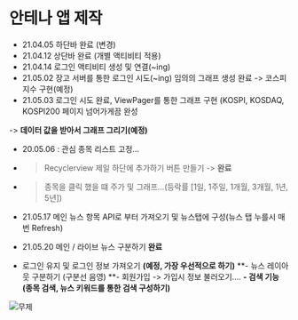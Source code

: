 
# 안테나 앱 제작
- 21.04.05 하단바 완료 (변경)
- 21.04.12 상단바 완료 (개별 액티비티 적용)
- 21.04.14 로그인 액티비티 생성 및 연결(~ing)
- 21.05.02 장고 서버를 통한 로그인 시도(~ing)
 임의의 그래프 생성 완료 -> 코스피 지수 구현(예정)
- 21.05.03 로그인 시도 완료, ViewPager를 통한 그래프 구현
 (KOSPI, KOSDAQ, KOSPI200 페이지 넘어가게끔 완성 
 
 -> __데이터 값을 받아서 그래프 그리기(예정)__
 
 - 20.05.06 : 관심 종목 리스트 고정...
 - > Recyclerview 제일 하단에 추가하기 버튼 만들기 -> **완료**
 - > 종목을 클릭 했을 떄 주가 및 그래프...(등락률 [1일, 1주일, 1개월, 3개월, 1년, 5년])

- 21.05.17 메인 뉴스 항목 API로 부터 가져오기 및 뉴스탭에 구성(뉴스 탭 누를시 매번 Refresh)
- 21.05.20 메인 / 라이브 뉴스 구분하기 **완료**
- 로그인 유지 및 로그인 정보 가져오기 **(예정, 가장 우선적으로 하기)**
**- 뉴스 레이아웃 구분하기 (구분선 음영)
**- 회원가입 -> 가입시 정보 불러오기....
**- 검색 기능 (종목 검색, 뉴스 키워드를 통한 검색 구성하기)**

![무제](https://user-images.githubusercontent.com/70618223/118928712-9282de00-b97e-11eb-98cb-e5562133ca48.png)





